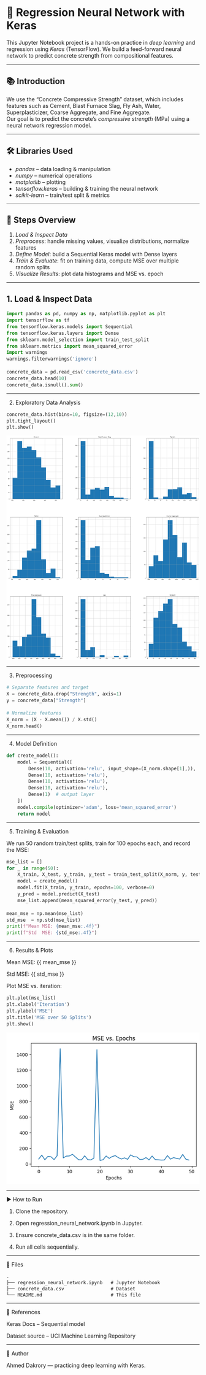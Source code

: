 # 🤖 Regression Neural Network with Keras

This Jupyter Notebook project is a hands-on practice in *deep learning* and regression using *Keras* (TensorFlow). We build a feed-forward neural network to predict concrete strength from compositional features.

---

## 📚 Introduction

We use the “Concrete Compressive Strength” dataset, which includes features such as Cement, Blast Furnace Slag, Fly Ash, Water, Superplasticizer, Coarse Aggregate, and Fine Aggregate.  
Our goal is to predict the concrete’s *compressive strength* (MPa) using a neural network regression model.

---

## 🛠 Libraries Used

- *pandas* – data loading & manipulation  
- *numpy* – numerical operations  
- *matplotlib* – plotting  
- *tensorflow.keras* – building & training the neural network  
- *scikit-learn* – train/test split & metrics  

---

## 🚦 Steps Overview

1. *Load & Inspect Data*  
2. *Preprocess*: handle missing values, visualize distributions, normalize features  
3. *Define Model*: build a Sequential Keras model with Dense layers  
4. *Train & Evaluate*: fit on training data, compute MSE over multiple random splits  
5. *Visualize Results*: plot data histograms and MSE vs. epoch  

---

## 1. Load & Inspect Data

```python
import pandas as pd, numpy as np, matplotlib.pyplot as plt
import tensorflow as tf
from tensorflow.keras.models import Sequential
from tensorflow.keras.layers import Dense
from sklearn.model_selection import train_test_split
from sklearn.metrics import mean_squared_error
import warnings
warnings.filterwarnings('ignore')

concrete_data = pd.read_csv('concrete_data.csv')
concrete_data.head(10)
concrete_data.isnull().sum()
```

---

2. Exploratory Data Analysis
```python
concrete_data.hist(bins=10, figsize=(12,10))
plt.tight_layout()
plt.show()
```

![Feature Distributions](https://github.com/ahmed0moh/RegressionNeuralNetworkModel/blob/main/Plots/concrete_data_hist.png)


---

3. Preprocessing
```python
# Separate features and target
X = concrete_data.drop("Strength", axis=1)
y = concrete_data["Strength"]

# Normalize features
X_norm = (X - X.mean()) / X.std()
X_norm.head()
```

---

4. Model Definition
```python
def create_model():
    model = Sequential([
        Dense(10, activation='relu', input_shape=(X_norm.shape[1],)),
        Dense(10, activation='relu'),
        Dense(10, activation='relu'),
        Dense(10, activation='relu'),
        Dense(1)  # output layer
    ])
    model.compile(optimizer='adam', loss='mean_squared_error')
    return model
```

---

5. Training & Evaluation

We run 50 random train/test splits, train for 100 epochs each, and record the MSE:
```python
mse_list = []
for _ in range(50):
    X_train, X_test, y_train, y_test = train_test_split(X_norm, y, test_size=0.3)
    model = create_model()
    model.fit(X_train, y_train, epochs=100, verbose=0)
    y_pred = model.predict(X_test)
    mse_list.append(mean_squared_error(y_test, y_pred))

mean_mse = np.mean(mse_list)
std_mse  = np.std(mse_list)
print(f"Mean MSE: {mean_mse:.4f}")
print(f"Std  MSE: {std_mse:.4f}")
```

---

6. Results & Plots

Mean MSE: {{ mean_mse }}

Std  MSE: {{ std_mse }}


Plot MSE vs. iteration:
```python
plt.plot(mse_list)
plt.xlabel('Iteration')
plt.ylabel('MSE')
plt.title('MSE over 50 Splits')
plt.show()
```


![MSE over Iterations](https://github.com/ahmed0moh/RegressionNeuralNetworkModel/blob/main/Plots/MSE_vs_Epochs.png)


---

▶ How to Run

1. Clone the repository.


2. Open regression_neural_network.ipynb in Jupyter.


3. Ensure concrete_data.csv is in the same folder.


4. Run all cells sequentially.




---

📂 Files
```
.
├── regression_neural_network.ipynb   # Jupyter Notebook
├── concrete_data.csv                 # Dataset
└── README.md                         # This file
```

---

📖 References

Keras Docs – Sequential model

Dataset source – UCI Machine Learning Repository


---

🙋 Author

Ahmed Dakrory — practicing deep learning with Keras.
